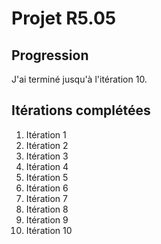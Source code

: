 # Projet R5.05

## Progression

J'ai terminé jusqu'à l'itération 10.

## Itérations complétées

1. Itération 1
2. Itération 2
3. Itération 3
4. Itération 4
5. Itération 5
6. Itération 6
7. Itération 7
8. Itération 8
9. Itération 9
10. Itération 10
